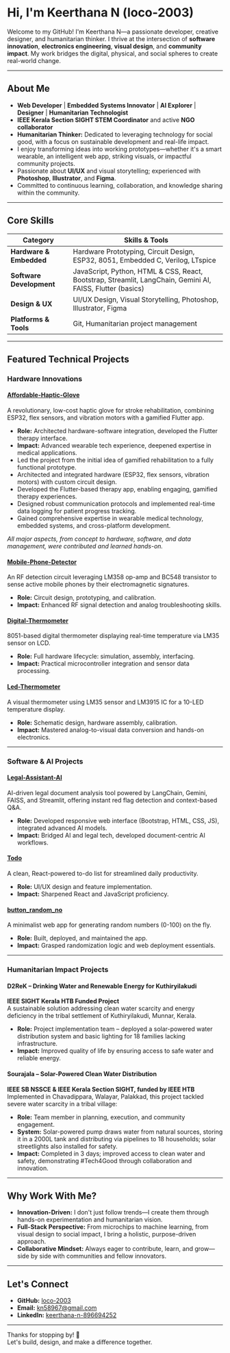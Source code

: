 #  Hi, I'm Keerthana N (loco-2003)

Welcome to my GitHub! I'm Keerthana N—a passionate developer, creative designer, and humanitarian thinker. I thrive at the intersection of **software innovation**, **electronics engineering**, **visual design**, and **community impact**. My work bridges the digital, physical, and social spheres to create real-world change.

---

## About Me

- **Web Developer** | **Embedded Systems Innovator** | **AI Explorer** | **Designer** | **Humanitarian Technologist**
- **IEEE Kerala Section SIGHT STEM Coordinator** and active **NGO collaborator**
- **Humanitarian Thinker:** Dedicated to leveraging technology for social good, with a focus on sustainable development and real-life impact.
- I enjoy transforming ideas into working prototypes—whether it's a smart wearable, an intelligent web app, striking visuals, or impactful community projects.
- Passionate about **UI/UX** and visual storytelling; experienced with **Photoshop**, **Illustrator**, and **Figma**.
- Committed to continuous learning, collaboration, and knowledge sharing within the community.
---

## Core Skills

| **Category**                | **Skills & Tools**                                                                                 |
|-----------------------------|----------------------------------------------------------------------------------------------------|
| **Hardware & Embedded**     | Hardware Prototyping, Circuit Design, ESP32, 8051, Embedded C, Verilog, LTspice                    |
| **Software Development**    | JavaScript, Python, HTML & CSS, React, Bootstrap, Streamlit, LangChain, Gemini AI, FAISS, Flutter (basics) |
| **Design & UX**             | UI/UX Design, Visual Storytelling, Photoshop, Illustrator, Figma                                   |
| **Platforms & Tools**       | Git, Humanitarian project management                                                               |


---

## Featured Technical Projects

### Hardware Innovations

#### [Affordable-Haptic-Glove](https://github.com/loco-2003/Affordable-Haptic-Glove)
A revolutionary, low-cost haptic glove for stroke rehabilitation, combining ESP32, flex sensors, and vibration motors with a gamified Flutter app.
- **Role:** Architected hardware-software integration, developed the Flutter therapy interface.
- **Impact:** Advanced wearable tech experience, deepened expertise in medical applications.
- Led the project from the initial idea of gamified rehabilitation to a fully functional prototype.
- Architected and integrated hardware (ESP32, flex sensors, vibration motors) with custom circuit design.
- Developed the Flutter-based therapy app, enabling engaging, gamified therapy experiences.
- Designed robust communication protocols and implemented real-time data logging for patient progress tracking.
- Gained comprehensive expertise in wearable medical technology, embedded systems, and cross-platform development.

*All major aspects, from concept to hardware, software, and data management, were contributed and learned hands-on.*

#### [Mobile-Phone-Detector](https://github.com/loco-2003/Mobile-Phone-Detector)
An RF detection circuit leveraging LM358 op-amp and BC548 transistor to sense active mobile phones by their electromagnetic signatures.
- **Role:** Circuit design, prototyping, and calibration.
- **Impact:** Enhanced RF signal detection and analog troubleshooting skills.

#### [Digital-Thermometer](https://github.com/loco-2003/Digital-Thermometer)
8051-based digital thermometer displaying real-time temperature via LM35 sensor on LCD.
- **Role:** Full hardware lifecycle: simulation, assembly, interfacing.
- **Impact:** Practical microcontroller integration and sensor data processing.

#### [Led-Thermometer](https://github.com/loco-2003/Led-Thermometer)
A visual thermometer using LM35 sensor and LM3915 IC for a 10-LED temperature display.
- **Role:** Schematic design, hardware assembly, calibration.
- **Impact:** Mastered analog-to-visual data conversion and hands-on electronics.

---

### Software & AI Projects

#### [Legal-Assistant-AI](https://github.com/loco-2003/Legal-Assistant-AI)
AI-driven legal document analysis tool powered by LangChain, Gemini, FAISS, and Streamlit, offering instant red flag detection and context-based Q&A.
- **Role:** Developed responsive web interface (Bootstrap, HTML, CSS, JS), integrated advanced AI models.
- **Impact:** Bridged AI and legal tech, developed document-centric AI workflows.

#### [Todo](https://github.com/loco-2003/Todo)
A clean, React-powered to-do list for streamlined daily productivity.
- **Role:** UI/UX design and feature implementation.
- **Impact:** Sharpened React and JavaScript proficiency.

#### [button_random_no](https://github.com/loco-2003/button_random_no)
A minimalist web app for generating random numbers (0-100) on the fly.
- **Role:** Built, deployed, and maintained the app.
- **Impact:** Grasped randomization logic and web deployment essentials.

---

###  Humanitarian Impact Projects

####  D2ReK – Drinking Water and Renewable Energy for Kuthiryilakudi
**IEEE SIGHT Kerala HTB Funded Project**  
A sustainable solution addressing clean water scarcity and energy deficiency in the tribal settlement of Kuthiryilakudi, Munnar, Kerala.
- **Role:** Project implementation team – deployed a solar-powered water distribution system and basic lighting for 18 families lacking infrastructure.
- **Impact:** Improved quality of life by ensuring access to safe water and reliable energy.

####  Sourajala – Solar-Powered Clean Water Distribution
**IEEE SB NSSCE & IEEE Kerala Section SIGHT, funded by IEEE HTB**  
Implemented in Chavadippara, Walayar, Palakkad, this project tackled severe water scarcity in a tribal village:
- **Role:** Team member in planning, execution, and community engagement.
- **System:** Solar-powered pump draws water from natural sources, storing it in a 2000L tank and distributing via pipelines to 18 households; solar streetlights also installed for safety.
- **Impact:** Completed in 3 days; improved access to clean water and safety, demonstrating #Tech4Good through collaboration and innovation.

---

##  Why Work With Me?

- **Innovation-Driven:** I don't just follow trends—I create them through hands-on experimentation and humanitarian vision.
- **Full-Stack Perspective:** From microchips to machine learning, from visual design to social impact, I bring a holistic, purpose-driven approach.
- **Collaborative Mindset:** Always eager to contribute, learn, and grow—side by side with communities and fellow innovators.

---

##  Let's Connect

- **GitHub:** [loco-2003](https://github.com/loco-2003)
- **Email:** kn58967@gmail.com
- **LinkedIn:** [keerthana-n-896694252](https://www.linkedin.com/in/keerthana-n-896694252/)

---

Thanks for stopping by! 🚀  
Let's build, design, and make a difference together.
